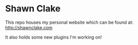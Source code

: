# Shawn Clake

This repo houses my personal website which can be found at: http://shawnclake.com

It also holds some new plugins I'm working on!
